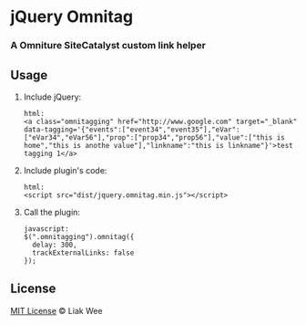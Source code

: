 # jQuery Omnitag

### A Omniture SiteCatalyst custom link helper


## Usage

1. Include jQuery:

	```  
    html:    
	<a class="omnitagging" href="http://www.google.com" target="_blank" data-tagging='{"events":["event34","event35"],"eVar":["eVar34","eVar56"],"prop":["prop34","prop56"],"value":["this is home","this is anothe value"],"linkname":"this is linkname"}'>test tagging 1</a>
	```

2. Include plugin's code:

	```  
    html:
	<script src="dist/jquery.omnitag.min.js"></script>
	```

3. Call the plugin:

	```  
    javascript:  
	$(".omnitagging").omnitag({	  
      delay: 300,
      trackExternalLinks: false
    });
	```


## License

[MIT License](http://zenorocha.mit-license.org/) © Liak Wee
